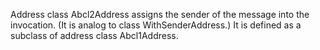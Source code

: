 Address class Abcl2Address assigns the sender of the message into the invocation. (It is analog to class WithSenderAddress.)
It is defined as a subclass of address class Abcl1Address.